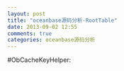 ```yaml
---
layout: post
title: "oceanbase源码分析-RootTable"
date: 2013-09-02 12:55
comments: true
categories: oceanbase源码分析
---
```


#ObCacheKeyHelper:


#

